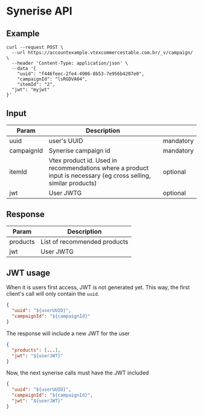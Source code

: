 # Synerise API

## Example

```
curl --request POST \
  --url https://accountexample.vtexcommercestable.com.br/_v/campaign/ \
  --header 'Content-Type: application/json' \
  --data '{
	"uuid": "f446feec-2fe4-4906-8b53-7e956b4207e0",
	"campaignId": "lsRGDVA04",
	"itemId": "2",
  "jwt": "myjwt"
}'
```

## Input

| Param      | Description                                                                                                      |           |
| ---------- | ---------------------------------------------------------------------------------------------------------------- | --------- |
| uuid       | user's UUID                                                                                                      | mandatory |
| campaignId | Synerise campaign id                                                                                             | mandatory |
| itemId     | Vtex product id. Used in recommendations where a product input is necessary (eg cross selling, similar products) | optional  |
| jwt        | User JWTG                                                                                                        | optional  |

## Response

| Param    | Description                  |
| -------- | ---------------------------- |
| products | List of recommended products |
| jwt      | User JWTG                    |

## JWT usage

When it is users first access, JWT is not generated yet. This way, the first client's call will only contain the `uuid`.

```json
{
  "uuid": "${userUUID}",
  "campaignId": "${campaignId}"
}
```

The response will include a new JWT for the user

```json
{
  "products": [...],
  "jwt": "${userJWT}"
}
```

Now, the next synerise calls must have the JWT included

```json
{
  "uuid": "${userUUID}",
  "campaignId": "${campaignId}",
  "jwt": "${userJWT}"
}
```
